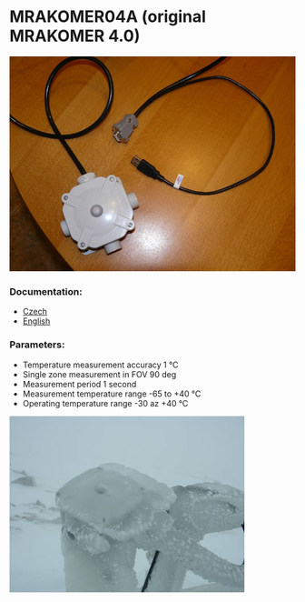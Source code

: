 # MRAKOMER04A (original MRAKOMER 4.0)

![Set of MRAKOMER04 internal and outdoor units](/DOC/img/mrakomer4_Small.jpg)

### Documentation:

  - [Czech](/DOC/Mrakomer40_cs.pdf)
  - [English](/DOC/Mrakomer40.en.pdf)

### Parameters:

  - Temperature measurement accuracy 1 °C  
  - Single zone measurement in FOV 90 deg
  - Measurement period 1 second
  - Measurement temperature range -65 to +40 °C
  - Operating temperature range -30 az +40 °C

![MRAKOMER04 external unit](/DOC/img/Mrakomer40_mount.jpg)

